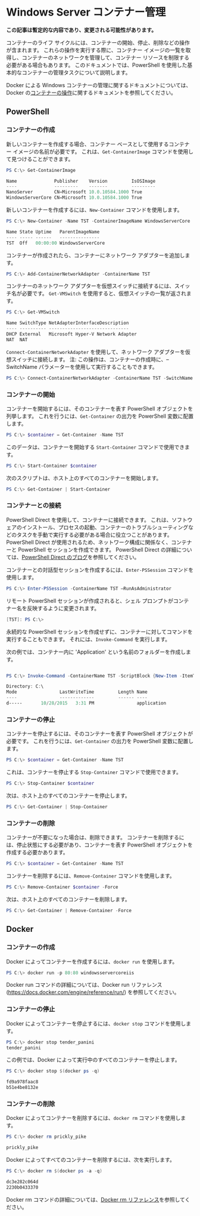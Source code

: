 # Windows Server コンテナー管理

**この記事は暫定的な内容であり、変更される可能性があります。**

コンテナーのライフ サイクルには、コンテナーの開始、停止、削除などの操作が含まれます。 これらの操作を実行する際に、コンテナー イメージの一覧を取得し、コンテナーのネットワークを管理して、コンテナー リソースを制限する必要がある場合もあります。 このドキュメントでは、PowerShell を使用した基本的なコンテナーの管理タスクについて説明します。

Docker による Windows コンテナーの管理に関するドキュメントについては、Docker の[コンテナーの操作](https://docs.docker.com/userguide/usingdocker/)に関するドキュメントを参照してください。

## PowerShell

### コンテナーの作成

新しいコンテナーを作成する場合、コンテナー ベースとして使用するコンテナー イメージの名前が必要です。 これは、`Get-ContainerImage` コマンドを使用して見つけることができます。

```powershell
PS C:\> Get-ContainerImage

Name              Publisher    Version         IsOSImage
----              ---------    -------         ---------
NanoServer        CN=Microsoft 10.0.10584.1000 True
WindowsServerCore CN=Microsoft 10.0.10584.1000 True
```

新しいコンテナーを作成するには、`New-Container` コマンドを使用します。

```powershell
PS C:\> New-Container -Name TST -ContainerImageName WindowsServerCore

Name State Uptime   ParentImageName
---- ----- ------   ---------------
TST  Off   00:00:00 WindowsServerCore
```

コンテナーが作成されたら、コンテナーにネットワーク アダプターを追加します。

```powershell
PS C:\> Add-ContainerNetworkAdapter -ContainerName TST
```

コンテナーのネットワーク アダプターを仮想スイッチに接続するには、スイッチ名が必要です。 `Get-VMSwitch` を使用すると、仮想スイッチの一覧が返されます。

```powershell
PS C:\> Get-VMSwitch

Name SwitchType NetAdapterInterfaceDescription
---- ---------- ------------------------------
DHCP External   Microsoft Hyper-V Network Adapter
NAT  NAT
```

`Connect-ContainerNetworkAdapter` を使用して、ネットワーク アダプターを仮想スイッチに接続します。 注: この操作は、コンテナーの作成時に、–SwitchName パラメーターを使用して実行することもできます。

```powershell
PS C:\> Connect-ContainerNetworkAdapter -ContainerName TST -SwitchName NAT
```

### コンテナーの開始

コンテナーを開始するには、そのコンテナーを表す PowerShell オブジェクトを列挙します。 これを行うには、`Get-Container` の出力を PowerShell 変数に配置します。

```powershell
PS C:\> $container = Get-Container -Name TST
```

このデータは、コンテナーを開始する `Start-Container` コマンドで使用できます。

```powershell
PS C:\> Start-Container $container
```

次のスクリプトは、ホスト上のすべてのコンテナーを開始します。

```powershell
PS C:\> Get-Container | Start-Container
```

### コンテナーとの接続

PowerShell Direct を使用して、コンテナーに接続できます。 これは、ソフトウェアのインストール、プロセスの起動、コンテナーのトラブルシューティングなどのタスクを手動で実行する必要がある場合に役立つことがあります。 PowerShell Direct が使用されるため、ネットワーク構成に関係なく、コンテナーと PowerShell セッションを作成できます。 PowerShell Direct の詳細については、[PowerShell Direct のブログ](http://blogs.technet.com/b/virtualization/archive/2015/05/14/powershell-direct-running-powershell-inside-a-virtual-machine-from-the-hyper-v-host.aspx)を参照してください。

コンテナーとの対話型セッションを作成するには、`Enter-PSSession` コマンドを使用します。

 ```powershell
PS C:\> Enter-PSSession -ContainerName TST –RunAsAdministrator
 ```

リモート PowerShell セッションが作成されると、シェル プロンプトがコンテナー名を反映するように変更されます。

```powershell
[TST]: PS C:\>
```

永続的な PowerShell セッションを作成せずに、コンテナーに対してコマンドを実行することもできます。 それには、`Invoke-Command` を実行します。

次の例では、コンテナー内に 'Application' という名前のフォルダーを作成します。

```powershell

PS C:\> Invoke-Command -ContainerName TST -ScriptBlock {New-Item -ItemType Directory -Path c:\application }

Directory: C:\
Mode                LastWriteTime         Length Name                                                 PSComputerName
----                -------------         ------ ----                                                 --------------
d-----       10/28/2015   3:31 PM                application                                          TST
```

### コンテナーの停止

コンテナーを停止するには、そのコンテナーを表す PowerShell オブジェクトが必要です。 これを行うには、`Get-Container` の出力を PowerShell 変数に配置します。

```powershell
PS C:\> $container = Get-Container -Name TST
```

これは、コンテナーを停止する `Stop-Container` コマンドで使用できます。

```powershell
PS C:\> Stop-Container $container
```

次は、ホスト上のすべてのコンテナーを停止します。

```powershell
PS C:\> Get-Container | Stop-Container
```

### コンテナーの削除

コンテナーが不要になった場合は、削除できます。 コンテナーを削除するには、停止状態にする必要があり、コンテナーを表す PowerShell オブジェクトを作成する必要かあります。

```powershell
PS C:\> $container = Get-Container -Name TST
```

コンテナーを削除するには、`Remove-Container` コマンドを使用します。

```powershell
PS C:\> Remove-Container $container -Force
```

次は、ホスト上のすべてのコンテナーを削除します。

```powershell
PS C:\> Get-Container | Remove-Container -Force
```

## Docker

### コンテナーの作成

Docker によってコンテナーを作成するには、`docker run` を使用します。

```powershell
PS C:\> docker run -p 80:80 windowsservercoreiis
```

Docker run コマンドの詳細については、Docker run リファレンス (https://docs.docker.com/engine/reference/run/) を参照してください。

### コンテナーの停止

Docker によってコンテナーを停止するには、`docker stop` コマンドを使用します。

```powershell
PS C:\> docker stop tender_panini
tender_panini
```

この例では、Docker によって実行中のすべてのコンテナーを停止します。

```powershell
PS C:\> docker stop $(docker ps -q)

fd9a978faac8
b51e4be8132e
```

### コンテナーの削除

Docker によってコンテナーを削除するには、`docker rm` コマンドを使用します。

```powershell
PS C:\> docker rm prickly_pike

prickly_pike
```

Docker によってすべてのコンテナーを削除するには、次を実行します。

```powershell
PS C:\> docker rm $(docker ps -a -q)

dc3e282c064d
2230b0433370
```

Docker rm コマンドの詳細については、[Docker rm リファレンス](https://docs.docker.com/engine/reference/commandline/rm/)を参照してください。




<!--HONumber=Feb16_HO1-->
